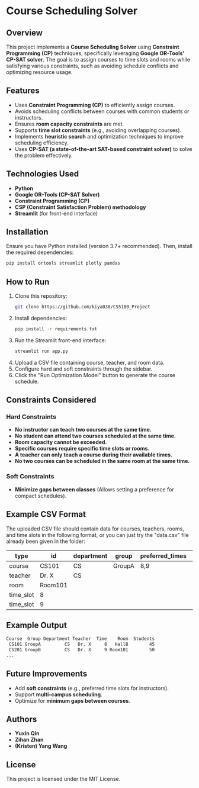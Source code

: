 # Course Scheduling Solver

## Overview
This project implements a **Course Scheduling Solver** using **Constraint Programming (CP)** techniques, specifically leveraging **Google OR-Tools' CP-SAT solver**. The goal is to assign courses to time slots and rooms while satisfying various constraints, such as avoiding schedule conflicts and optimizing resource usage.

## Features
- Uses **Constraint Programming (CP)** to efficiently assign courses.
- Avoids scheduling conflicts between courses with common students or instructors.
- Ensures **room capacity constraints** are met.
- Supports **time slot constraints** (e.g., avoiding overlapping courses).
- Implements **heuristic search** and optimization techniques to improve scheduling efficiency.
- Uses **CP-SAT (a state-of-the-art SAT-based constraint solver)** to solve the problem effectively.

## Technologies Used
- **Python**
- **Google OR-Tools (CP-SAT Solver)**
- **Constraint Programming (CP)**
- **CSP (Constraint Satisfaction Problem) methodology**
- **Streamlit** (for front-end interface)

## Installation
Ensure you have Python installed (version 3.7+ recommended). Then, install the required dependencies:

```sh
pip install ortools streamlit plotly pandas
```

## How to Run
1. Clone this repository:
   ```sh
   git clone https://github.com/kiya030/CS5100_Project
   ```
2. Install dependencies:
   ```sh
   pip install -r requirements.txt
   ```
3. Run the Streamlit front-end interface:
   ```sh
   streamlit run app.py
   ```
4. Upload a CSV file containing course, teacher, and room data.
5. Configure hard and soft constraints through the sidebar.
6. Click the "Run Optimization Model" button to generate the course schedule.

## Constraints Considered
### Hard Constraints
- **No instructor can teach two courses at the same time.**
- **No student can attend two courses scheduled at the same time.**
- **Room capacity cannot be exceeded.**
- **Specific courses require specific time slots or rooms.**
- **A teacher can only teach a course during their available times.**
- **No two courses can be scheduled in the same room at the same time.**

### Soft Constraints
- **Minimize gaps between classes** (Allows setting a preference for compact schedules).

## Example CSV Format
The uploaded CSV file should contain data for courses, teachers, rooms, and time slots in the following format, or you can just try the "data.csv" file already been given in the folder:

| type      | id        | department | group   | preferred_times    | num_students | available_times    | capacity |
|-----------|-----------|------------|---------|--------------------|--------------|--------------------|----------|
| course    | CS101     | CS         | GroupA  | 8,9                | 45           |                    |          |
| teacher   | Dr. X     | CS         |         |                    |              | 8,9,10,11           |          |
| room      | Room101   |            |         |                    |              |                    | 50       |
| time_slot | 8         |            |         |                    |              |                    |          |
| time_slot | 9         |            |         |                    |              |                    |          |

## Example Output
```sh
Course  Group Department Teacher  Time    Room  Students
 CS101 GroupA         CS   Dr. X     8   HallB        45
 CS201 GroupB         CS   Dr. X     9 Room101        50
...
```

## Future Improvements
- Add **soft constraints** (e.g., preferred time slots for instructors).
- Support **multi-campus scheduling**.
- Optimize for **minimum gaps between courses**.

## Authors
- **Yuxin Qin**
- **Zihan Zhan**
- **(Kristen) Yang Wang**

## License
This project is licensed under the MIT License.

